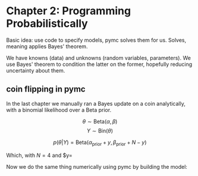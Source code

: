 # Chapter 2: Programming Probabilistically

Basic idea: use code to specify models, pymc solves them for us.
Solves, meaning applies Bayes' theorem.

We have knowns (data) and unknowns (random variables, parameters). We
use Bayes' theorem to condition the latter on the former, hopefully
reducing uncertainty about them.

## coin flipping in pymc

In the last chapter we manually ran a Bayes update on a coin
analytically, with a binomial likelihood over a Beta prior.

$$
\theta \sim \text{Beta}(\alpha, \beta)
$$
$$
Y \sim \text{Bin}(\theta)
$$

$$
p(\theta|Y) = \text{Beta}(\alpha_{\text{prior}}+y, \beta_{\text{prior}}+N-y)
$$

Which, with $N=4$ and $y=

Now we do the same thing numerically using pymc by building the model:

```python

```
